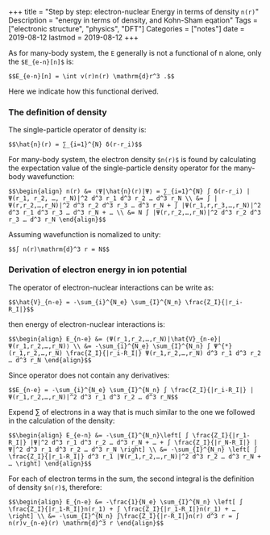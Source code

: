 +++
title = "Step by step: electron-nuclear Energy in terms of density `n(r)`"
Description = "energy in terms of density, and Kohn-Sham eqation"
Tags = ["electronic structure", "physics", "DFT"]
Categories = ["notes"]
date = 2019-08-12
lastmod = 2019-08-12
+++

As for many-body system, the `E` generally is not a functional of n alone, only the `$E_{e-n}[n]$` is:

`$$E_{e-n}[n] = \int v(r)n(r) \mathrm{d}r^3 .$$`

Here we indicate how this functional derived.

### The definition of density

The single-particle operator of density is:

`$$\hat{n}(r) = ∑_{i=1}^{N} δ(r-r_i)$$`

For many-body system, the electron density `$n(r)$` is found
by calculating the expectation value of the single-particle density operator for the many-body wavefunction:

`$$\begin{align}
  n(r) &= ⟨Ψ|\hat{n}(r)|Ψ⟩ = ∑_{i=1}^{N} ∫ δ(r-r_i) |Ψ(r_1, r_2, …, r_N)|^2 d^3 r_1 d^3 r_2 … d^3 r_N \\
    &= ∫ |Ψ(r,r_2,…,r_N)|^2 d^3 r_2 d^3 r_3 … d^3 r_N + ∫ |Ψ(r_1,r,r_3,…,r_N)|^2 d^3 r_1 d^3 r_3 … d^3 r_N + … \\
    &= N ∫ |Ψ(r,r_2,…,r_N)|^2 d^3 r_2 d^3 r_3 … d^3 r_N
\end{align}$$`

Assuming wavefunction is nomalized to unity:

`$$∫ n(r)\mathrm{d}^3 r = N$$`

### Derivation of electron energy in ion potential

The operator of electron-nuclear interactions can be write as:

`$$\hat{V}_{n-e} = -\sum_{i}^{N_e} \sum_{I}^{N_n} \frac{Z_I}{|r_i-R_I|}$$`

then energy of electron-nuclear interactions is:

`$$\begin{align}
E_{n-e} &= ⟨Ψ(r_1,r_2,…,r_N)|\hat{V}_{n-e}|Ψ(r_1,r_2,…,r_N)⟩ \\
  &= -\sum_{i}^{N_e} \sum_{I}^{N_n} ∫ Ψ^{*}(r_1,r_2,…,r_N) \frac{Z_I}{|r_i-R_I|} Ψ(r_1,r_2,…,r_N) d^3 r_1 d^3 r_2 … d^3 r_N
\end{align}$$`

Since operator does not contain any derivatives:

`$$E_{n-e} = -\sum_{i}^{N_e} \sum_{I}^{N_n} ∫ \frac{Z_I}{|r_i-R_I|} |Ψ(r_1,r_2,…,r_N)|^2 d^3 r_1 d^3 r_2 … d^3 r_N$$`

Expend ∑ of electrons in a way that is much similar to the one we followed in the calculation of the density:

`$$\begin{align}
E_{e-n} &= -\sum_{I}^{N_n}\left[ ∫ \frac{Z_I}{|r_1-R_I|} |Ψ|^2 d^3 r_1 d^3 r_2 … d^3 r_N + … + ∫ \frac{Z_I}{|r_N-R_I|} |Ψ|^2 d^3 r_1 d^3 r_2 … d^3 r_N \right] \\
  &= -\sum_{I}^{N_n} \left[ ∫ \frac{Z_I}{|r_1-R_I|} d^3 r_1 |Ψ(r_1,r_2,…,r_N)|^2 d^3 r_2 … d^3 r_N + … \right]
\end{align}$$`

For each of electron terms in the sum, the second integral is the definition of density `$n(r)$`, therefore:

`$$\begin{align}
  E_{n-e} &= -\frac{1}{N_e} \sum_{I}^{N_n} \left[ ∫ \frac{Z_I}{|r_1-R_I|}n(r_1) + ∫ \frac{Z_I}{|r_1-R_I|}n(r_1) + … \right] \\
    &= -\sum_{I}^{N_n} ∫\frac{Z_I}{|r-R_I|}n(r) d^3 r = ∫ n(r)v_{n-e}(r) \mathrm{d}^3 r
\end{align}$$`
